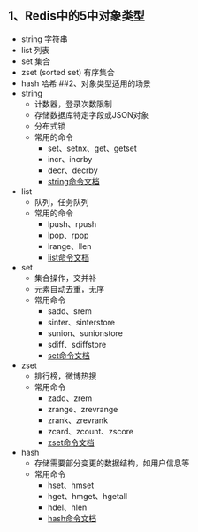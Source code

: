 ## 1、Redis中的5中对象类型
* string 字符串
* list 列表
* set 集合
* zset (sorted set) 有序集合
* hash 哈希
##2、对象类型适用的场景
* string
  * 计数器，登录次数限制
  * 存储数据库特定字段或JSON对象
  * 分布式锁
  * 常用的命令
    * set、setnx、get、getset
    * incr、incrby
    * decr、decrby
    * [string命令文档](https://www.redis.net.cn/order/3552.html)
* list
  * 队列，任务队列
  * 常用的命令
    * lpush、rpush
    * lpop、rpop
    * lrange、llen
    * [list命令文档](https://www.redis.net.cn/order/3577.html)
* set
  * 集合操作，交并补
  * 元素自动去重，无序
  * 常用命令
    * sadd、srem
    * sinter、sinterstore
    * sunion、sunionstore
    * sdiff、sdiffstore
    * [set命令文档](https://www.redis.net.cn/order/3594.html)
* zset
  * 排行榜，微博热搜
  * 常用命令
    * zadd、zrem
    * zrange、zrevrange
    * zrank、zrevrank
    * zcard、zcount、zscore
    * [zset命令文档](https://www.redis.net.cn/order/3609.html)
* hash 
  * 存储需要部分变更的数据结构，如用户信息等
  * 常用命令
    * hset、hmset
    * hget、hmget、hgetall
    * hdel、hlen
    * [hash命令文档](https://www.redis.net.cn/order/3564.html)
